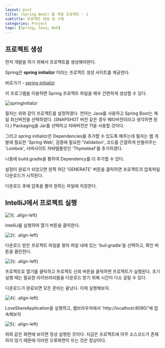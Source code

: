 ```yaml
---
layout: post
title: (Spring Boot) 웹 개발 프로젝트 - 1
subtitle: 프로젝트 생성 및 구축
categories: Project
tags: [Spring, Java, Web]
---
```


## 프로젝트 생성 

먼저 개발을 하기 위해서 프로젝트를 생성해야한다. 

Spring은 **spring initializr** 이라는 프로젝트 생성 사이트를 제공한다. 

바로가기 - 
[spring initializr](https://start.spring.io/)

이 프로그램을 이용하면 Spring 프로젝트 파일을 매우 간편하게 생성할 수 있다. 

![springInitialzr](https://user-images.githubusercontent.com/71585151/215978714-f72d0022-b5d3-43d6-8ddc-63d0a2b52e48.png)

필자는 위와 같이 프로젝트를 설정하였다.
언어는 Java를 사용하고 Spring Boot는 제일 최신버전을 선택하였다. (SNAPSHOT 버전 같은 경우 베타버전이라고 생각하면 된다.)
Packaging을 Jar를 선택하고 자바버전은 11을 사용할 것이다.

그리고 spring initializr은 Dependencies를 추가할 수 있도록 해주는데 필자는 웹 개발에 필요한 'Spring Web', 검증에 필요한 'Validation', 코드를 간결하게 만들어주는 'Lombok', 서버사이트 자바템플릿인 'Thymeleaf'를 추가하였다.

나중에 build.gradle을 통하여 Dependency를 더 추가할 수 있다.

설정이 완료가 되었으면 왼쪽 하단 'GENERATE' 버튼을 클릭하면 프로젝트의 압축파일 다운로드가 시작된다.

다운로드 후에 압축을 풀어 원하는 파일에 저장한다.


## IntelliJ에서 프로젝트 실행

![1](https://user-images.githubusercontent.com/71585151/216102547-3e6bc4db-7ef0-4fb9-8b05-cd7f6101175e.png){: .align-left}

IntelliJ를 실행하여 열기 버튼을 클릭한다.


![2](https://user-images.githubusercontent.com/71585151/216102550-0b11a816-c22c-47e1-b1ce-6f17b526a6ad.png){: .align-left}

다운로드 받은 프로젝트 파일을 찾아 파일 내에 있는 'buil.gradle'을 선택하고, 확인 버튼을 클린한다.


![3](https://user-images.githubusercontent.com/71585151/216102553-f85be366-9b60-42db-8e43-edad65f3896d.png){: .align-left}

프로젝트로 열기를 클릭하고 프로젝트 신뢰 버튼을 클릭하면 프로젝트가 실행된다.
초기 실행 때는 필요한 라이브러리들을 다운로드 받기 위해 시간이 다소 걸릴 수 있다.

다운로드가 완료되면 모든 준비는 끝났다. 이제 실행해보자.

![4](https://user-images.githubusercontent.com/71585151/216103916-daf3a949-694b-41af-a4e5-b255ae9fa2e9.png){: .align-left}

LoveShareApplication을 실행하고, 웹브라우저에서 'http://localhost:8080/'에 접속해보자

![5](https://user-images.githubusercontent.com/71585151/216104738-ed7301f2-8865-48c3-8e20-315e178fc413.png){: .align-left}

위와 같은 화면에 보이면 정상 실행된 것이다. 지금은 프로젝트에 아무 소스코드가 존재하지 않기 때문에 이러한 오류화면이 뜨는 것은 정상이다. 
